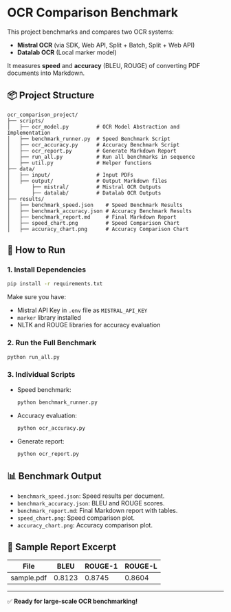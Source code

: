 # OCR Comparison Benchmark

This project benchmarks and compares two OCR systems:

- **Mistral OCR** (via SDK, Web API, Split + Batch, Split + Web API)
- **Datalab OCR** (Local marker model)

It measures **speed** and **accuracy** (BLEU, ROUGE) of converting PDF documents into Markdown.

## 📦 Project Structure

```
ocr_comparison_project/
├── scripts/
│   ├── ocr_model.py         # OCR Model Abstraction and Implementation
│   ├── benchmark_runner.py  # Speed Benchmark Script
│   ├── ocr_accuracy.py      # Accuracy Benchmark Script
│   ├── ocr_report.py        # Generate Markdown Report
│   ├── run_all.py           # Run all benchmarks in sequence
│   ├── util.py              # Helper functions
├── data/
│   ├── input/               # Input PDFs
│   ├── output/              # Output Markdown files
│       ├── mistral/         # Mistral OCR Outputs
│       ├── datalab/         # Datalab OCR Outputs
├── results/
│   ├── benchmark_speed.json    # Speed Benchmark Results
│   ├── benchmark_accuracy.json # Accuracy Benchmark Results
│   ├── benchmark_report.md     # Final Markdown Report
│   ├── speed_chart.png         # Speed Comparison Chart
│   ├── accuracy_chart.png      # Accuracy Comparison Chart
```

## 🚀 How to Run

### 1. Install Dependencies
```bash
pip install -r requirements.txt
```

Make sure you have:
- Mistral API Key in `.env` file as `MISTRAL_API_KEY`
- `marker` library installed
- NLTK and ROUGE libraries for accuracy evaluation

### 2. Run the Full Benchmark
```bash
python run_all.py
```

### 3. Individual Scripts
- Speed benchmark:
  ```bash
  python benchmark_runner.py
  ```
- Accuracy evaluation:
  ```bash
  python ocr_accuracy.py
  ```
- Generate report:
  ```bash
  python ocr_report.py
  ```

## 📊 Benchmark Output

- `benchmark_speed.json`: Speed results per document.
- `benchmark_accuracy.json`: BLEU and ROUGE scores.
- `benchmark_report.md`: Final Markdown report with tables.
- `speed_chart.png`: Speed comparison plot.
- `accuracy_chart.png`: Accuracy comparison plot.

## 📝 Sample Report Excerpt

| File       | BLEU  | ROUGE-1 | ROUGE-L |
|------------|-------|---------|---------|
| sample.pdf | 0.8123| 0.8745  | 0.8604  |

---

✅ **Ready for large-scale OCR benchmarking!**